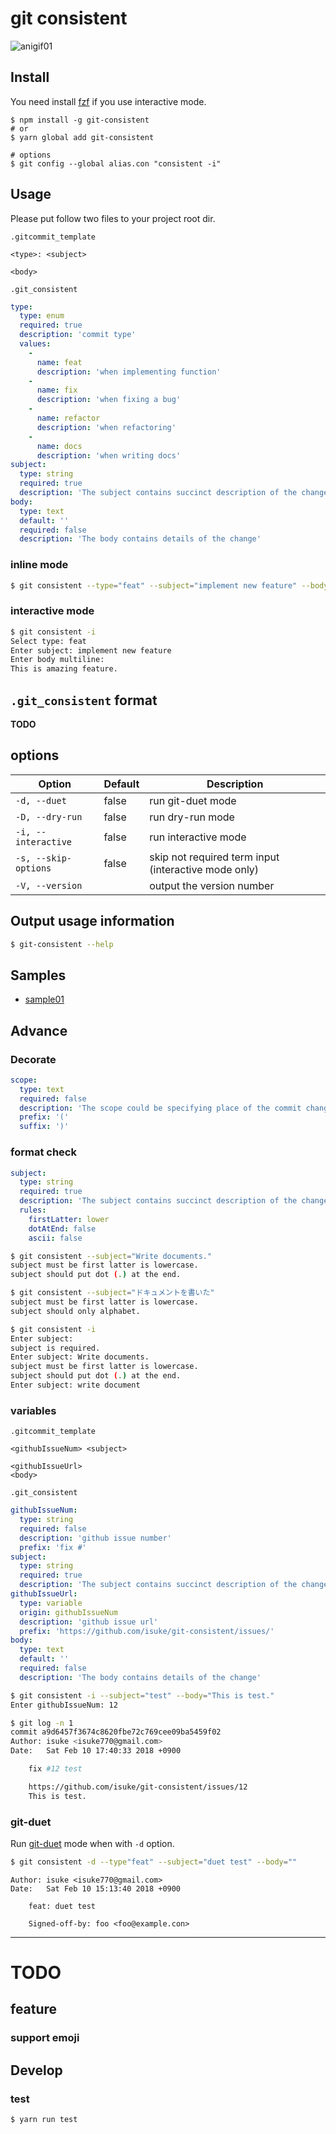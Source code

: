 # git consistent

![anigif01](https://raw.githubusercontent.com/isuke/git-consistent/images/git-consistent01.gif)

## Install

You need install [fzf](https://github.com/junegunn/fzf) if you use interactive mode.

```
$ npm install -g git-consistent
# or
$ yarn global add git-consistent

# options
$ git config --global alias.con "consistent -i"
```

## Usage

Please put follow two files to your project root dir.

`.gitcommit_template`
```text
<type>: <subject>

<body>
```

`.git_consistent`
```yml
type:
  type: enum
  required: true
  description: 'commit type'
  values:
    -
      name: feat
      description: 'when implementing function'
    -
      name: fix
      description: 'when fixing a bug'
    -
      name: refactor
      description: 'when refactoring'
    -
      name: docs
      description: 'when writing docs'
subject:
  type: string
  required: true
  description: 'The subject contains succinct description of the change'
body:
  type: text
  default: ''
  required: false
  description: 'The body contains details of the change'
```

### inline mode

```sh
$ git consistent --type="feat" --subject="implement new feature" --body="This is amazing feature."
```

### interactive mode

```sh
$ git consistent -i
Select type: feat
Enter subject: implement new feature
Enter body multiline:
This is amazing feature.
```

## `.git_consistent` format

**TODO**

## options

| Option | Default | Description |
| ------ | ------- | ----------- |
| `-d, --duet` | false | run git-duet mode |
| `-D, --dry-run` | false | run dry-run mode |
| `-i, --interactive` | false | run interactive mode |
| `-s, --skip-options` | false | skip not required term input (interactive mode only) |
| `-V, --version` | | output the version number |

## Output usage information

```sh
$ git-consistent --help
```

## Samples

- [sample01](https://gist.github.com/isuke/183057f709b14b997772ffee0a226e66)

## Advance
### Decorate

```yml
scope:
  type: text
  required: false
  description: 'The scope could be specifying place of the commit change.'
  prefix: '('
  suffix: ')'
```

### format check

```yml
subject:
  type: string
  required: true
  description: 'The subject contains succinct description of the change'
  rules:
    firstLatter: lower
    dotAtEnd: false
    ascii: false
```

```sh
$ git consistent --subject="Write documents."
subject must be first latter is lowercase.
subject should put dot (.) at the end.

$ git consistent --subject="ドキュメントを書いた"
subject must be first latter is lowercase.
subject should only alphabet.

$ git consistent -i
Enter subject:
subject is required.
Enter subject: Write documents.
subject must be first latter is lowercase.
subject should put dot (.) at the end.
Enter subject: write document
```

### variables

`.gitcommit_template`
```text
<githubIssueNum> <subject>

<githubIssueUrl>
<body>
```

`.git_consistent`
```yml
githubIssueNum:
  type: string
  required: false
  description: 'github issue number'
  prefix: 'fix #'
subject:
  type: string
  required: true
  description: 'The subject contains succinct description of the change'
githubIssueUrl:
  type: variable
  origin: githubIssueNum
  description: 'github issue url'
  prefix: 'https://github.com/isuke/git-consistent/issues/'
body:
  type: text
  default: ''
  required: false
  description: 'The body contains details of the change'
```

```sh
$ git consistent -i --subject="test" --body="This is test."
Enter githubIssueNum: 12

$ git log -n 1
commit a9d6457f3674c8620fbe72c769cee09ba5459f02
Author: isuke <isuke770@gmail.com>
Date:   Sat Feb 10 17:40:33 2018 +0900

    fix #12 test

    https://github.com/isuke/git-consistent/issues/12
    This is test.
```

### git-duet

Run [git-duet](https://github.com/git-duet/git-duet) mode when with `-d` option.

```sh
$ git consistent -d --type"feat" --subject="duet test" --body=""
```

```
Author: isuke <isuke770@gmail.com>
Date:   Sat Feb 10 15:13:40 2018 +0900

    feat: duet test

    Signed-off-by: foo <foo@example.con>
```

---

# TODO
## feature
### support emoji

## Develop
### test

```sh
$ yarn run test
```
